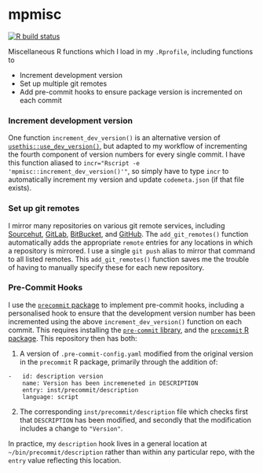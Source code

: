 # mpmisc

<!-- badges: start -->

[![R build
status](https://github.com/mpadge/mpmisc/workflows/R-CMD-check/badge.svg)](https://github.com/mpadge/mpmisc/actions)
<!-- badges: end -->

Miscellaneous R functions which I load in my `.Rprofile`, including
functions to

  - Increment development version
  - Set up multiple git remotes
  - Add pre-commit hooks to ensure package version is incremented on
    each commit

### Increment development version

One function `increment_dev_version()` is an alternative version of
[`usethis::use_dev_version()`](https://usethis.r-lib.org/reference/use_version.html),
but adapted to my workflow of incrementing the fourth component of
version numbers for every single commit. I have this function aliased to
`incr="Rscript -e 'mpmisc::increment_dev_version()'"`, so simply have to
type `incr` to automatically increment my version and update
`codemeta.json` (if that file exists).

### Set up git remotes

I mirror many repositories on various git remote services, including
[Sourcehut](https://sourcehut.org), [GitLab](https://gitlab.com),
[BitBucket](https://bitbucket.org), and [GitHub](https://github.com).
The `add_git_remotes()` function automatically adds the appropriate
`remote` entries for any locations in which a repository is mirrored. I
use a single `git push` alias to mirror that command to all listed
remotes. This `add_git_remotes()` function saves me the trouble of
having to manually specify these for each new repository.

### Pre-Commit Hooks

I use the [`precommit`
package](https://github.com/lorenzwalthert/precommit/) to implement
pre-commit hooks, including a personalised hook to ensure that the
development version number has been incremented using the above
`increment_dev_version()` function on each commit. This requires
installing the [`pre-commit` library](https://pre-commit.com), and the
[`precommit` R package](https://github.com/lorenzwalthert/precommit/).
This repository then has both:

1.  A version of `.pre-commit-config.yaml` modified from the original
    version in the `precommit` R package, primarily through the addition
    of:

<!-- end list -->

    -   id: description version
        name: Version has been incremeneted in DESCRIPTION
        entry: inst/precommit/description
        language: script

2.  The corresponding `inst/precommit/description` file which checks
    first that `DESCRIPTION` has been modified, and secondly that the
    modification includes a change to `"Version"`.

In practice, my `description` hook lives in a general location at
`~/bin/precommit/description` rather than within any particular repo,
with the `entry` value reflecting this location.

